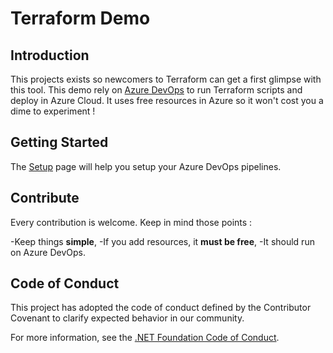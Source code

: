 # Terraform Demo

## Introduction

This projects exists so newcomers to Terraform can get a first glimpse with this tool.
This demo rely on [Azure DevOps](https://dev.azure.com/) to run Terraform scripts and deploy in Azure Cloud.
It uses free resources in Azure so it won't cost you a dime to experiment !

## Getting Started

The [Setup](.\deploy\setup\README.md) page will help you setup your Azure DevOps pipelines.

## Contribute

Every contribution is welcome. Keep in mind those points :

 -Keep things **simple**,
 -If you add resources, it **must be free**,
 -It should run on Azure DevOps.

## Code of Conduct

This project has adopted the code of conduct defined by the Contributor Covenant to clarify expected behavior in our community.

For more information, see the [.NET Foundation Code of Conduct](https://dotnetfoundation.org/code-of-conduct).
